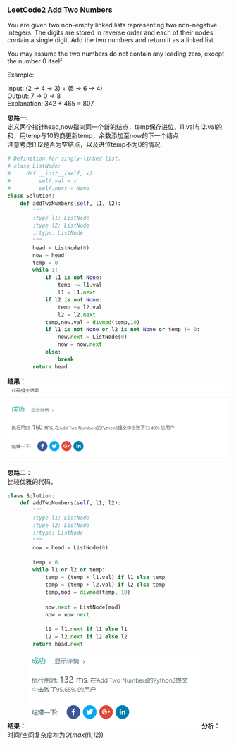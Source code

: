 ### LeetCode2 Add Two Numbers 
You are given two non-empty linked lists representing two non-negative integers. The digits are stored in reverse order and each of their nodes contain a single digit. Add the two numbers and return it as a linked list.  

You may assume the two numbers do not contain any leading zero, except the number 0 itself.  

Example:  

Input: (2 -> 4 -> 3) + (5 -> 6 -> 4)  
Output: 7 -> 0 -> 8  
Explanation: 342 + 465 = 807.  

**思路一:**  
定义两个指针head,now指向同一个新的结点，temp保存进位、l1.val与l2.val的和，用temp与10的商更新temp，余数添加至now的下一个结点  
注意考虑l1 l2是否为空结点，以及进位temp不为0的情况
```Python
# Definition for singly-linked list.
# class ListNode:
#     def __init__(self, x):
#         self.val = x
#         self.next = None                
class Solution:
    def addTwoNumbers(self, l1, l2):
        """
        :type l1: ListNode
        :type l2: ListNode
        :rtype: ListNode
        """
        head = ListNode(0)
        now = head
        temp = 0
        while 1:
            if l1 is not None:
                temp += l1.val
                l1 = l1.next
            if l2 is not None:
                temp += l2.val
                l2 = l2.next
            temp,now.val = divmod(temp,10)
            if l1 is not None or l2 is not None or temp != 0:
                now.next = ListNode(0)
                now = now.next
            else:
                break
        return head
```
**结果：**  
![](./img/leetcode2_res_1.png)

**思路二：**  
比较优雅的代码，
```Python
class Solution:
    def addTwoNumbers(self, l1, l2):
        """
        :type l1: ListNode
        :type l2: ListNode
        :rtype: ListNode
        """
        now = head = ListNode(0)
        
        temp = 0
        while l1 or l2 or temp:
            temp = (temp + l1.val) if l1 else temp
            temp = (temp + l2.val) if l2 else temp
            temp,mod = divmod(temp, 10)
            
            now.next = ListNode(mod)
            now = now.next
            
            l1 = l1.next if l1 else l1
            l2 = l2.next if l2 else l2
        return head.next
```
**结果：**
![](./img/leetcode2_res_2.png)
**分析：**  
时间/空间复杂度均为$O(max(l1,l2))$
